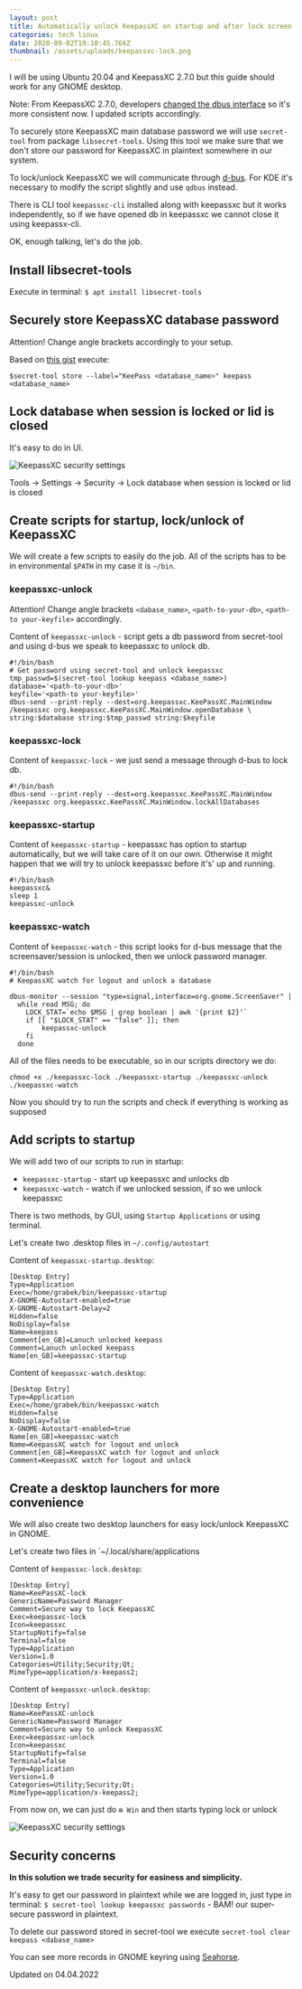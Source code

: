 ```yaml
---
layout: post
title: Automatically unlock KeepassXC on startup and after lock screen
categories: tech linux
date: 2020-09-02T19:10:45.766Z
thumbnail: /assets/uploads/keepassxc-lock.png
---
```

I will be using Ubuntu 20.04 and KeepassXC 2.7.0 but this guide should work for any GNOME desktop.

Note: From KeepassXC 2.7.0, developers [changed the dbus interface](https://github.com/keepassxreboot/keepassxc/pull/7523) so it's more consistent now.
I updated scripts accordingly.

To securely store KeepassXC main database password we will use `secret-tool` from package `libsecret-tools`. Using this tool we make sure that we don't store our password for KeepassXC in plaintext somewhere in our system.

To lock/unlock KeepassXC we will communicate through [d-bus](https://en.wikipedia.org/wiki/D-Bus).
For KDE it's necessary to modify the script slightly and use `qdbus` instead.

There is CLI tool `keepassxc-cli` installed along with keepassxc but it works independently, so if we have opened db in keepassxc we cannot close it using keepassx-cli.

OK, enough talking, let's do the job.

## Install libsecret-tools

Execute in terminal:
`$ apt install libsecret-tools`

## Securely store KeepassXC database password

Attention! Change angle brackets accordingly to your setup.

Based on [this gist](https://gist.github.com/dAnjou/b99f55de34b90246f381e71e3c8f9262 "Automatically unlock KeePass database with GNOME Keyring") execute:

```
$secret-tool store --label="KeePass <database_name>" keepass <database_name>
```

## Lock database when session is locked or lid is closed

It's easy to do in UI.

![KeepassXC security settings](/assets/uploads/keepassxc-settings.png)

Tools -> Settings -> Security -> Lock database when session is locked or lid is closed


## Create scripts for startup, lock/unlock of KeepassXC

We will create a few scripts to easily do the job. All of the scripts has to be in environmental `$PATH` in my case it is `~/bin`.

### keepassxc-unlock

Attention! Change angle brackets `<dabase_name>`, `<path-to-your-db>`, `<path-to your-keyfile>` accordingly.

Content of `keepassxc-unlock` - script gets a db password from secret-tool and using d-bus we speak to keepassxc to unlock db.

```
#!/bin/bash
# Get password using secret-tool and unlock keepassxc
tmp_passwd=$(secret-tool lookup keepass <dabase_name>)
database='<path-to-your-db>'
keyfile='<path-to your-keyfile>'
dbus-send --print-reply --dest=org.keepassxc.KeePassXC.MainWindow /keepassxc org.keepassxc.KeePassXC.MainWindow.openDatabase \
string:$database string:$tmp_passwd string:$keyfile
```

### keepassxc-lock

Content of `keepassxc-lock` - we just send a message through d-bus to lock db.
```
#!/bin/bash
dbus-send --print-reply --dest=org.keepassxc.KeePassXC.MainWindow /keepassxc org.keepassxc.KeePassXC.MainWindow.lockAllDatabases
```

### keepassxc-startup

Content of `keepassxc-startup` - keepassxc has option to startup automatically, but we will take care of it on our own. Otherwise it might happen that we will try to unlock keepassxc before it's' up and running.

```
#!/bin/bash
keepassxc&
sleep 1
keepassxc-unlock
```

### keepassxc-watch

Content of `keepassxc-watch` - this script looks for d-bus message that the screensaver/session is unlocked, then we unlock password manager.

```
#!/bin/bash
# KeepassXC watch for logout and unlock a database

dbus-monitor --session "type=signal,interface=org.gnome.ScreenSaver" | 
  while read MSG; do
    LOCK_STAT=`echo $MSG | grep boolean | awk '{print $2}'`
    if [[ "$LOCK_STAT" == "false" ]]; then
        keepassxc-unlock
    fi
  done
```

All of the files needs to be executable, so in our scripts directory we do:
```
chmod +x ./keepassxc-lock ./keepassxc-startup ./keepassxc-unlock ./keepassxc-watch
```

Now you should try to run the scripts and check if everything is working as supposed

## Add scripts to startup

We will add two of our scripts to run in startup: 

* `keepassxc-startup` - start up keepassxc and unlocks db
* `keepassxc-watch` - watch if we unlocked session, if so we unlock keepassxc

There is two methods, by GUI, using  `Startup Applications` or using terminal.

Let's create two .desktop files in `~/.config/autostart`

Content of `keepassxc-startup.desktop`:

```
[Desktop Entry]
Type=Application
Exec=/home/grabek/bin/keepassxc-startup
X-GNOME-Autostart-enabled=true
X-GNOME-Autostart-Delay=2 
Hidden=false
NoDisplay=false
Name=keepass
Comment[en_GB]=Lanuch unlocked keepass
Comment=Lanuch unlocked keepass
Name[en_GB]=keepassxc-startup
```

Content of `keepassxc-watch.desktop`:

```
[Desktop Entry]
Type=Application
Exec=/home/grabek/bin/keepassxc-watch
Hidden=false
NoDisplay=false
X-GNOME-Autostart-enabled=true
Name[en_GB]=keepassxc-watch
Name=KeepassXC watch for logout and unlock
Comment[en_GB]=KeepassXC watch for logout and unlock
Comment=KeepassXC watch for logout and unlock
```


## Create a desktop launchers for more convenience

We will also create two desktop launchers for easy lock/unlock KeepassXC in GNOME.

Let's create two files in `~/.local/share/applications

Content of `keepassxc-lock.desktop`:

```
[Desktop Entry]
Name=KeePassXC-lock
GenericName=Password Manager
Comment=Secure way to lock KeepassXC
Exec=keepassxc-lock
Icon=keepassxc
StartupNotify=false
Terminal=false
Type=Application
Version=1.0
Categories=Utility;Security;Qt;
MimeType=application/x-keepass2;
```

Content of `keepassxc-unlock.desktop`:
```
[Desktop Entry]
Name=KeePassXC-unlock
GenericName=Password Manager
Comment=Secure way to unlock KeepassXC
Exec=keepassxc-unlock
Icon=keepassxc
StartupNotify=false
Terminal=false
Type=Application
Version=1.0
Categories=Utility;Security;Qt;
MimeType=application/x-keepass2;
```

From now on, we can just do `⊞ Win` and then starts typing lock or unlock

![KeepassXC security settings](/assets/uploads/keepassxc-lock.png)


## Security concerns

**In this solution we trade security for easiness and simplicity.**

It's easy to get our password in plaintext while we are logged in, just type in terminal: `$ secret-tool lookup keepassxc passwords` - BAM! our super-secure password in plaintext.

To delete our password stored in secret-tool we execute `secret-tool clear keepass <dabase_name>`

You can see more records in GNOME keyring using [Seahorse](https://wiki.gnome.org/Apps/Seahorse).


Updated on 04.04.2022